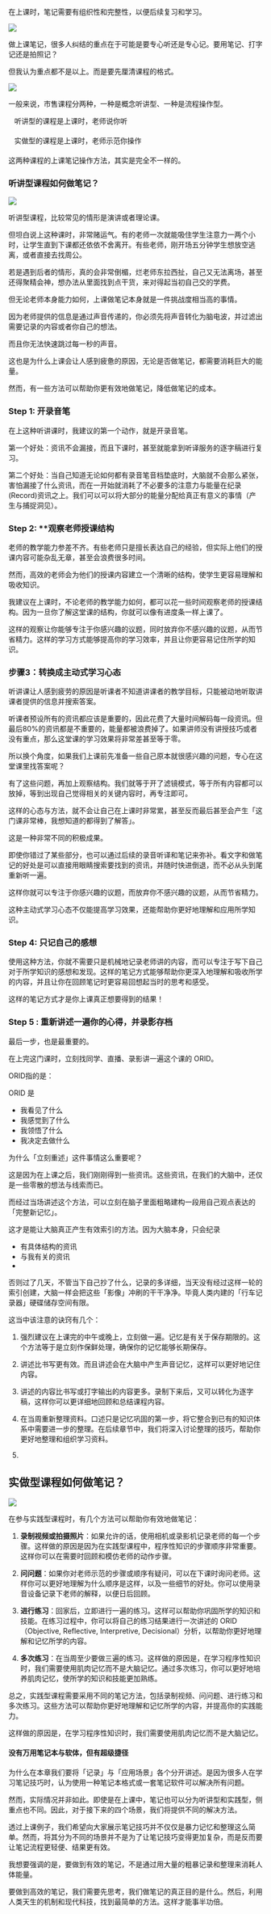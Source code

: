 在上课时，笔记需要有组织性和完整性，以便后续复习和学习。

![](images/20220908192015.png)

做上课笔记，很多人纠结的重点在于可能是要专心听还是专心记。要用笔记、打字记还是拍照记？

但我认为重点都不是以上。而是要先厘清课程的格式。

![](images/20220908192127.png)

一般来说，市售课程分两种，一种是概念听讲型、一种是流程操作型。

   听讲型的课程是上课时，老师说你听

   实做型的课程是上课时，老师示范你操作

这两种课程的上课笔记操作方法，其实是完全不一样的。

### 听讲型课程如何做笔记？

![](images/20220908192251.png)

听讲型课程，比较常见的情形是演讲或者理论课。

但坦白说上这种课时，非常赌运气。有的老师一次就能吸住学生注意力一两个小时，让学生直到下课都还依依不舍离开。有些老师，刚开场五分钟学生想放空逃离，或者直接去找周公。

若是遇到后者的情形，真的会非常倒楣，烂老师东拉西扯，自己又无法离场，甚至还得聚精会神，想办法从里面找到点干货，来对得起当初自己交的学费。

但无论老师本身能力如何，上课做笔记本身就是一件挑战度相当高的事情。

因为老师提供的信息是通过声音传递的，你必须先将声音转化为脑电波，并过滤出需要记录的内容或者你自己的想法。

而且你无法快速跳过每一秒的声音。

这也是为什么上课会让人感到疲惫的原因，无论是否做笔记，都需要消耗巨大的能量。

然而，有一些方法可以帮助你更有效地做笔记，降低做笔记的成本。

### Step 1: 开录音笔

在上这种听讲课时，我建议的第一个动作，就是开录音笔。

第一个好处：资讯不会漏接，而且下课时，甚至就能拿到听译服务的逐字稿进行复习。

第二个好处：当自己知道无论如何都有录音笔音档垫底时，大脑就不会那么紧张，害怕漏接了什么资讯，而在一开始就消耗了不必要多的注意力与能量在纪录(Record)资讯之上。我们可以可以将大部分的能量分配给真正有意义的事情（产生与捕捉洞见）。

### Step 2: **观察老师授课结构

老师的教学能力参差不齐。有些老师只是擅长表达自己的经验，但实际上他们的授课内容可能杂乱无章，甚至会浪费很多时间。

然而，高效的老师会为他们的授课内容建立一个清晰的结构，使学生更容易理解和吸收知识。

我建议在上课时，不论老师的教学能力如何，都可以花一些时间观察老师的授课结构。因为一旦你了解这堂课的结构，你就可以像有进度条一样上课了。

这样的观察让你能够专注于你感兴趣的议题，同时放弃你不感兴趣的议题，从而节省精力。这样的学习方式能够提高你的学习效率，并且让你更容易记住所学的知识。

### 步骤3：转换成主动式学习心态

听讲课让人感到疲劳的原因是听课者不知道讲课者的教学目标，只能被动地听取讲课者提供的信息并搜索答案。

听课者预设所有的资讯都应该是重要的，因此花费了大量时间解码每一段资讯。但最后80%的资讯都是不重要的，能量都被浪费掉了。如果讲师没有讲授技巧或者没有重点，那么这堂课的学习效果将非常差甚至等于零。

所以换个角度，如果我们上课前先准备一些自己原本就很感兴趣的问题，专心在这堂课里找答案呢？

有了这些问题，再加上观察结构。我们就等于开了滤镜模式，等于所有内容都可以放掉，等到出现自己觉得相关的关键内容时，再专注即可。

这样的心态与方法，就不会让自己在上课时非常累，甚至反而最后甚至会产生「这门课非常棒，我想知道的都得到了解答」。

这是一种非常不同的积极成果。

即使你错过了某些部分，也可以通过后续的录音听译和笔记来弥补。看文字和做笔记的好处是可以直接用眼睛搜索要找到的资讯，并随时快进倒退，而不必从头到尾重新听一遍。

这样你就可以专注于你感兴趣的议题，而放弃你不感兴趣的议题，从而节省精力。

这种主动式学习心态不仅能提高学习效果，还能帮助你更好地理解和应用所学知识。

### Step 4: 只记自己的感想

使用这种方法，你就不需要只是机械地记录老师讲的内容，而可以专注于写下自己对于所学知识的感想和发现。这样的笔记方式能够帮助你更深入地理解和吸收所学的内容，并且让你在回顾笔记时更容易回想起当时的思考和感受。

这样的笔记方式才是你上课真正想要得到的结果！


### Step 5 : 重新讲述一遍你的心得，并录影存档

最后一步，也是最重要的。

在上完这门课时，立刻找同学、直播、录影讲一遍这个课的 ORID。

ORID指的是：

ORID 是

* 我看见了什么
* 我感觉到了什么
* 我领悟了什么
* 我决定去做什么

为什么「立刻重述」这件事情这么重要呢？

这是因为在上课之后，我们刚刚得到一些资讯。这些资讯，在我们的大脑中，还仅是一些零散的想法与线索而已。

而经过当场讲述这个方法，可以立刻在脑子里面粗略建构一段用自己观点表达的「完整新记忆」。

这才是能让大脑真正产生有效索引的方法。因为大脑本身，只会纪录

* 有具体结构的资讯
* 与我有关的资讯
* 
否则过了几天，不管当下自己抄了什么，记录的多详细，当天没有经过这样一轮的索引创建，大脑一样会把这些「影像」冲刷的干干净净。毕竟人类内建的「行车记录器」硬碟储存空间有限。

这当中该注意的诀窍有几个：

1. 强烈建议在上课完的中午或晚上，立刻做一遍。记忆是有关于保存期限的。这个方法等于是立刻作保鲜处理，确保你的记忆能够长期保存。

2. 讲述比书写更有效。而且讲述会在大脑中产生声音记忆，这样可以更好地记住内容。

3. 讲述的内容比书写或打字输出的内容更多。录制下来后，又可以转化为逐字稿，这样你可以更详细地回顾和总结课程内容。

4. 在当周重新整理资料。口述只是记忆巩固的第一步，将它整合到已有的知识体系中需要进一步的整理。在后续章节中，我们将深入讨论整理的技巧，帮助你更好地整理和组织学习资料。
5. 

## 实做型课程如何做笔记？

![](images/20220908195950.png)

在参与实践型课程时，有几个方法可以帮助你有效地做笔记：

1. **录制视频或拍摄照片**：如果允许的话，使用相机或录影机记录老师的每一个步骤。这样做的原因是因为在实践型课程中，程序性知识的步骤顺序非常重要。这样你可以在需要时回顾和模仿老师的动作步骤。

2. **问问题**：如果你对老师示范的步骤或顺序有疑问，可以在下课时询问老师。这样你可以更好地理解为什么顺序是这样，以及一些细节的好处。你可以使用录音设备记录下老师的解释，以便日后回顾。

3. **进行练习**：回家后，立即进行一遍的练习。这样可以帮助你巩固所学的知识和技能。在练习过程中，你可以将自己的练习结果进行一次讲述的 ORID（Objective, Reflective, Interpretive, Decisional）分析，以帮助你更好地理解和记忆所学的内容。

4. **多次练习**：在当周至少要做三遍的练习。这样做的原因是，在学习程序性知识时，我们需要使用肌肉记忆而不是大脑记忆。通过多次练习，你可以更好地培养肌肉记忆，使所学的知识和技能更加熟练。

总之，实践型课程需要采用不同的笔记方法，包括录制视频、问问题、进行练习和多次练习。这些方法可以帮助你更好地理解和记忆所学的内容，并提高你的实践能力。




这样做的原因是，在学习程序性知识时，我们需要使用肌肉记忆而不是大脑记忆。

#### 没有万用笔记本与软体，但有超级捷径

为什么在本章我们要将「记录」与「应用场景」各个分开讲述。是因为很多人在学习笔记技巧时，认为使用一种笔记本格式或一套笔记软件可以解决所有问题。

然而，实际情况并非如此。即使是在上课中，笔记也可以分为听讲型和实践型，侧重点也不同。因此，对于接下来的四个场景，我们将提供不同的解决方法。

透过上课例子，我们希望向大家展示笔记技巧并不仅仅是暴力记忆和整理这么简单。然而，将其分为不同的场景并不是为了让笔记技巧变得更加复杂，而是反而要让笔记流程更轻便、结果更有效。

我想要强调的是，要做到有效的笔记，不是通过用大量的粗暴记录和整理来消耗人体能量。

要做到高效的笔记，我们需要先思考，我们做笔记的真正目的是什么。然后，利用人类天生的机制和现代科技，找到最简单的方法。这样才能事半功倍。